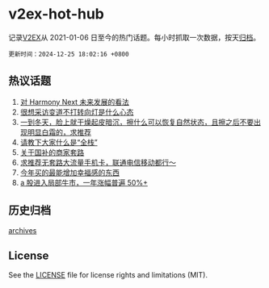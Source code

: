 # v2ex-hot-hub

 记录[V2EX](https://www.v2ex.com/)从 2021-01-06 日至今的热门话题。每小时抓取一次数据，按天[归档](archives)。

`更新时间：2024-12-25 18:02:16 +0800`

## 热议话题

1. [对 Harmony Next 未来发展的看法](https://www.v2ex.com/t/1100195)
1. [很想采访变道不打转向灯是什么心态](https://www.v2ex.com/t/1100147)
1. [一到冬天，脸上就干燥起皮暗沉，擦什么可以恢复自然状态，且擦之后不要出现明显白霜的，求推荐](https://www.v2ex.com/t/1100062)
1. [请教下大家什么是“全栈”](https://www.v2ex.com/t/1100069)
1. [关于国补的商家套路](https://www.v2ex.com/t/1100063)
1. [求推荐无套路大流量手机卡，联通电信移动都行～](https://www.v2ex.com/t/1100054)
1. [今年买的最能增加幸福感的东西](https://www.v2ex.com/t/1100004)
1. [a 股进入局部牛市，一年涨幅普遍 50%+](https://www.v2ex.com/t/1100091)

## 历史归档

[archives](archives)

## License

See the [LICENSE](LICENSE) file for license rights and limitations (MIT).

